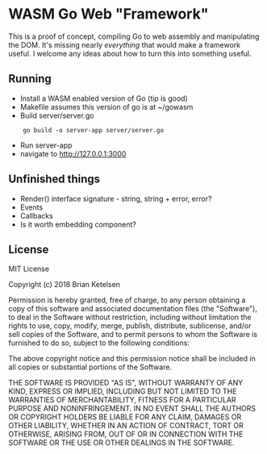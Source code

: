 # WASM Go Web "Framework"

This is a proof of concept, compiling Go to web assembly and manipulating the DOM.  It's missing nearly *everything* that would make a framework useful.  I welcome any ideas about how to turn this into something useful.

## Running
* Install a WASM enabled version of Go (tip is good)
* Makefile assumes this version of go is at ~/gowasm
* Build server/server.go
```
    go build -o server-app server/server.go
```
* Run server-app
* navigate to http://127.0.0.1:3000

## Unfinished things

* Render() interface signature - string, string + error, error?
* Events
* Callbacks
* Is it worth embedding component?

## License
MIT License

Copyright (c) 2018 Brian Ketelsen

Permission is hereby granted, free of charge, to any person obtaining a copy
of this software and associated documentation files (the "Software"), to deal
in the Software without restriction, including without limitation the rights
to use, copy, modify, merge, publish, distribute, sublicense, and/or sell
copies of the Software, and to permit persons to whom the Software is
furnished to do so, subject to the following conditions:

The above copyright notice and this permission notice shall be included in all
copies or substantial portions of the Software.

THE SOFTWARE IS PROVIDED "AS IS", WITHOUT WARRANTY OF ANY KIND, EXPRESS OR
IMPLIED, INCLUDING BUT NOT LIMITED TO THE WARRANTIES OF MERCHANTABILITY,
FITNESS FOR A PARTICULAR PURPOSE AND NONINFRINGEMENT. IN NO EVENT SHALL THE
AUTHORS OR COPYRIGHT HOLDERS BE LIABLE FOR ANY CLAIM, DAMAGES OR OTHER
LIABILITY, WHETHER IN AN ACTION OF CONTRACT, TORT OR OTHERWISE, ARISING FROM,
OUT OF OR IN CONNECTION WITH THE SOFTWARE OR THE USE OR OTHER DEALINGS IN THE
SOFTWARE.


